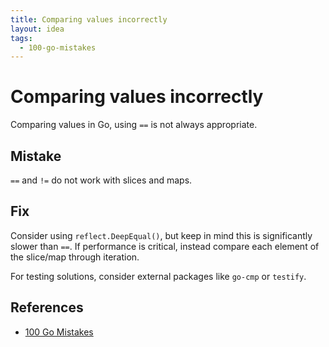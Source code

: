 ```yaml
---
title: Comparing values incorrectly
layout: idea
tags:
  - 100-go-mistakes
---
```


# Comparing values incorrectly

Comparing values in Go, using `==` is not always appropriate.

## Mistake

`==` and `!=` do not work with slices and maps.

## Fix

Consider using `reflect.DeepEqual()`, but keep in mind this is significantly
slower than `==`. If performance is critical, instead compare each element of
the slice/map through iteration.

For testing solutions, consider external packages like `go-cmp` or `testify`.

## References

- [100 Go Mistakes](/reference/100-Go-Mistakes-and-How-to-Avoid-Them)
